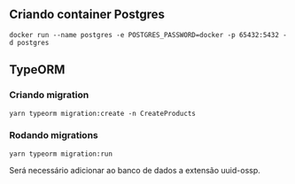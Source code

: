 ## Criando container Postgres

    docker run --name postgres -e POSTGRES_PASSWORD=docker -p 65432:5432 -d postgres

## TypeORM
### Criando migration

    yarn typeorm migration:create -n CreateProducts

### Rodando migrations

    yarn typeorm migration:run

Será necessário adicionar ao banco de dados a extensão uuid-ossp.
